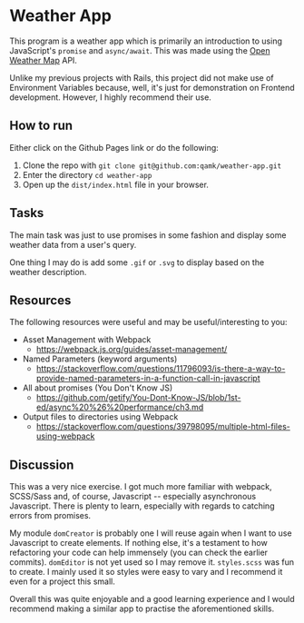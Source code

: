 # Weather App
This program is a weather app which is primarily an introduction to using JavaScript's `promise` and `async/await`. This was made using the [Open Weather Map](https://openweathermap.org/current) API.

Unlike my previous projects with Rails, this project did not make use of Environment Variables because, well, it's just for demonstration on Frontend development. However, I highly recommend their use.

## How to run
Either click on the Github Pages link or do the following:

1. Clone the repo with `git clone git@github.com:qamk/weather-app.git`
2. Enter the directory `cd weather-app`
3. Open up the `dist/index.html` file in your browser.

## Tasks
The main task was just to use promises in some fashion and display some weather data from a user's query.

One thing I may do is add some `.gif` or `.svg` to display based on the weather description.

## Resources
The following resources were useful and may be useful/interesting to you:

- Asset Management with Webpack
  - https://webpack.js.org/guides/asset-management/
- Named Parameters (keyword arguments)
  - https://stackoverflow.com/questions/11796093/is-there-a-way-to-provide-named-parameters-in-a-function-call-in-javascript
- All about promises (You Don't Know JS)
  - https://github.com/getify/You-Dont-Know-JS/blob/1st-ed/async%20%26%20performance/ch3.md
- Output files to directories using Webpack
  - https://stackoverflow.com/questions/39798095/multiple-html-files-using-webpack



## Discussion
This was a very nice exercise. I got much more familiar with webpack, SCSS/Sass and, of course, Javascript -- especially asynchronous Javascript. There is plenty to learn, especially with regards to catching errors from promises.

My module `domCreator` is probably one I will reuse again when I want to use Javascript to create elements. If nothing else, it's a testament to how refactoring your code can help immensely (you can check the earlier commits). `domEditor` is not yet used so I may remove it. `styles.scss` was fun to create. I mainly used it so styles were easy to vary and I recommend it even for a project this small.

Overall this was quite enjoyable and a good learning experience and I would recommend making a similar app to practise the aforementioned skills.